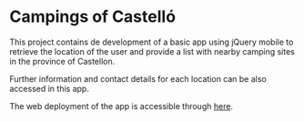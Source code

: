 # Campings of Castelló

This project contains de development of a basic app using jQuery mobile to retrieve the location of the user and provide a list with nearby camping sites in the province of Castellon.

Further information and contact details for each location can be also accessed in this app.

The web deployment of the app is accessible through [here](https://rodrigomalagon.github.io/campings-castello/).
